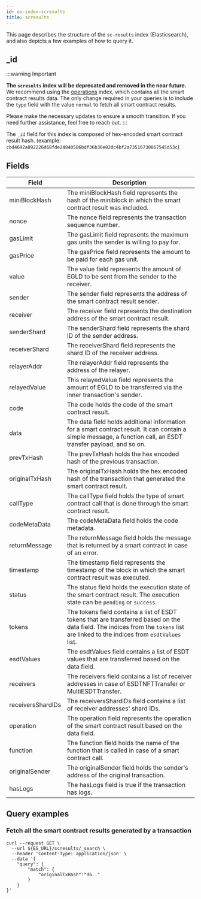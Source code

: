 ```yaml
---
id: es-index-scresults
title: scresults
---
```


[comment]: # (mx-abstract)

This page describes the structure of the `sc-results` index (Elasticsearch), and also depicts a few examples of how to query it.

[comment]: # (mx-context-auto)

## _id

:::warning Important

**The `scresults` index will be deprecated and removed in the near future.**
We recommend using the [operations](/sdk-and-tools/indices/es-index-operations) index, which contains all the smart contract results data.
The only change required in your queries is to include the `type` field with the value `normal` to fetch all smart contract results.

Please make the necessary updates to ensure a smooth transition.
If you need further assistance, feel free to reach out.
:::

The `_id` field for this index is composed of hex-encoded smart contract result hash.
(example: `cbd4692a092226d68fde24840586bdf36b30e02dc4bf2a73516730867545d53c`)

[comment]: # (mx-context-auto)

## Fields

[comment]: # (table:scresults)

| Field             | Description                                                                                                                                                                        |
|-------------------|------------------------------------------------------------------------------------------------------------------------------------------------------------------------------------|
| miniBlockHash     | The miniBlockHash field represents the hash of the miniblock in which the smart contract result was included.                                                                      |
| nonce             | The nonce field represents the transaction sequence number.                                                                                                                        |
| gasLimit          | The gasLimit field represents the maximum gas units the sender is willing to pay for.                                                                                              |
| gasPrice          | The gasPrice field represents the amount to be paid for each gas unit.                                                                                                             |
| value             | The value field represents the amount of EGLD to be sent from the sender to the receiver.                                                                                          |
| sender            | The sender field represents the address of the smart contract result sender.                                                                                                       |
| receiver          | The receiver field represents the destination address of the smart contract result.                                                                                                |
| senderShard       | The senderShard field represents the shard ID of the sender address.                                                                                                               |
| receiverShard     | The receiverShard field represents the shard ID of the receiver address.                                                                                                           |
| relayerAddr       | The relayerAddr field represents the address of the relayer.                                                                                                                       |
| relayedValue      | This relayedValue field represents the amount of EGLD to be transferred via the inner transaction's sender.                                                                        |
| code              | The code holds the code of the smart contract result.                                                                                                                              |
| data              | The data field holds additional information for a smart contract result. It can contain a simple message, a function call, an ESDT transfer payload, and so on.                    |
| prevTxHash        | The prevTxHash holds the hex encoded hash of the previous transaction.                                                                                                             |
| originalTxHash    | The originalTxHash holds the hex encoded hash of the transaction that generated the smart contract result.                                                                         |
| callType          | The callType field holds the type of smart contract call that is done through the smart contract result.                                                                           |
| codeMetaData      | The codeMetaData field holds the code metadata.                                                                                                                                    |
| returnMessage     | The returnMessage field holds the message that is returned by a smart contract in case of an error.                                                                                |
| timestamp         | The timestamp field represents the timestamp of the block in which the smart contract result was executed.                                                                         |
| status            | The status field holds the execution state of the smart contract result. The execution state can be `pending` or `success`.                                                        |
| tokens            | The tokens field contains a list of ESDT tokens that are transferred based on the data field. The indices from the `tokens` list are linked to the indices from `esdtValues` list. |
| esdtValues        | The esdtValues field contains a list of ESDT values that are transferred based on the data field.                                                                                  |
| receivers         | The receivers field contains a list of receiver addresses in case of ESDTNFTTransfer or MultiESDTTransfer.                                                                         |
| receiversShardIDs | The receiversShardIDs field contains a list of receiver addresses' shard IDs.                                                                                                      |
| operation         | The operation field represents the operation of the smart contract result based on the data field.                                                                                 |
| function          | The function field holds the name of the function that is called in case of a smart contract call.                                                                                 |
| originalSender    | The originalSender field holds the sender's address of the original transaction.                                                                                                   |
| hasLogs           | The hasLogs field is true if the transaction has logs.                                                                                                                             |

[comment]: # (mx-context-auto)

## Query examples

[comment]: # (mx-context-auto)

### Fetch all the smart contract results generated by a transaction

```
curl --request GET \
  --url ${ES_URL}/scresults/_search \
  --header 'Content-Type: application/json' \
  --data '{
	"query": {
		"match": {
			"originalTxHash":"d6.."
		}
	}
}'
```
